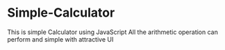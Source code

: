 # Simple-Calculator
This is simple Calculator using JavaScript
All the arithmetic operation can perform and simple with attractive UI 


